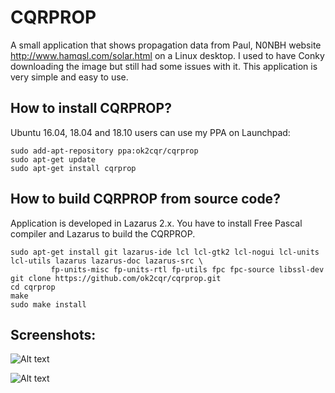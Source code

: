 # CQRPROP

A small application that shows propagation data from Paul, N0NBH website http://www.hamqsl.com/solar.html on a Linux desktop. I used to have Conky downloading the image but still had some issues with it. This application is very simple and easy to use.

How to install CQRPROP?
------------------------

Ubuntu 16.04, 18.04 and 18.10 users can use my PPA on Launchpad:

```
sudo add-apt-repository ppa:ok2cqr/cqrprop
sudo apt-get update
sudo apt-get install cqrprop
```

How to build CQRPROP from source code?
---------------------------------------

Application is developed in Lazarus 2.x. You have to install Free Pascal compiler and Lazarus to build the CQRPROP.

```
sudo apt-get install git lazarus-ide lcl lcl-gtk2 lcl-nogui lcl-units lcl-utils lazarus lazarus-doc lazarus-src \
         fp-units-misc fp-units-rtl fp-utils fpc fpc-source libssl-dev
git clone https://github.com/ok2cqr/cqrprop.git
cd cqrprop
make 
sudo make install 
```


Screenshots:
------------

![Alt text](http://www.ok2cqr.com/linux/images/cqrprop/cqrprop.png "Main window")

![Alt text](http://www.ok2cqr.com/linux/images/cqrprop/cqrprop_options.png "Options window")
